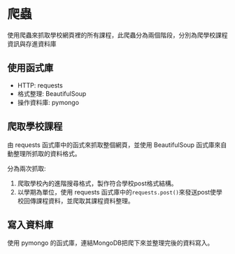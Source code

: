 # 爬蟲

使用爬蟲來抓取學校網頁裡的所有課程，此爬蟲分為兩個階段，分別為爬學校課程資訊與存進資料庫

## 使用函式庫
* HTTP: requests
* 格式整理: BeautifulSoup
* 操作資料庫: pymongo

## 爬取學校課程

由 requests 函式庫中的函式來抓取整個網頁，並使用 BeautifulSoup 函式庫來自動整理所抓取的資料格式。

分為兩次抓取:

1. 爬取學校內的進階搜尋格式，製作符合學校post格式結構。
2. 以學期為單位，使用 requests 函式庫中的`requests.post()`來發送post使學校回傳課程資料，並爬取其課程資料整理。

## 寫入資料庫

使用 pymongo 的函式庫，連結MongoDB把爬下來並整理完後的資料寫入。